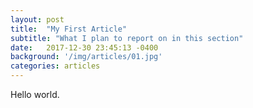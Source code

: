 ```yaml
---
layout: post
title:  "My First Article"
subtitle: "What I plan to report on in this section"
date:   2017-12-30 23:45:13 -0400
background: '/img/articles/01.jpg'
categories: articles
---
```

Hello world.
